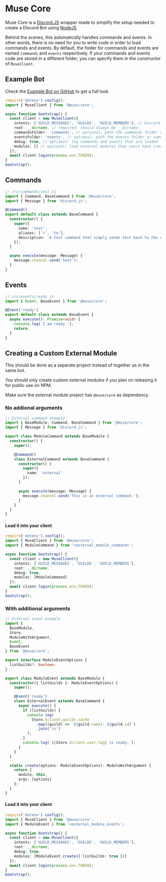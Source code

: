 # Muse Core

Muse Core is a [Discord.JS](https://discord.js.org/) wrapper made to simplify the setup needed to create a Discord Bot using [NodeJS](https://nodejs.org/)

Behind the scenes, this automatically handles commands and events. In other words, there is no need for you to write code in order to load commands and events. By default, the folder for commands and events are named `commands` and `events` respectively. If your commands and events code are stored in a different folder, you can specify them in the constructor of `MuseClient`.

## Example Bot

Check the [Example Bot on GitHub](https://github.com/Spimy/muse/tree/main/packages/external) to get a full look.

```ts
require('dotenv').config();
import { MuseClient } from '@muse/core';

async function bootstrap() {
  const client = new MuseClient({
    intents: ['GUILD_MESSAGES', 'GUILDS', 'GUILD_MEMBERS'], // Discord.JS requires intents for certain endpoint access
    root: __dirname, // required: should always be __dirname
    commandsFolder: 'commands', // optional: path the commands folder or name of the folder if located in src root
    eventsFolder: 'events', // optional: path the events folder or name of the folder if located in src root
    debug: true, // optional: log commands and events that are loaded
    modules: [] // optional: load external modules that users have created and published
  });
  await client.login(process.env.TOKEN);
}
bootstrap();
```

## Commands

```ts
// src/commands/test.ts
import { Command, BaseCommand } from '@muse/core';
import { Message } from 'discord.js';

@Command()
export default class extends BaseCommand {
  constructor() {
    super({
      name: 'test',
      aliases: ['t', 'te'],
      description: 'A test command that simply sends test back to the user.'
    });
  }

  async execute(message: Message) {
    message.channel.send('test');
  }
}
```

## Events

```ts
// src/events/ready.ts
import { Event, BaseEvent } from '@muse/core';

@Event('ready')
export default class extends BaseEvent {
  async execute(): Promise<void> {
    console.log('I am ready.');
    return;
  }
}
```

## Creating a Custom External Module

This should be done as a separate project instead of together as in the same bot.

You should only create custom external modules if you plan on releasing it for public use on NPM.

Make sure the external module project has `@muse/core` as dependency.

### No addional arguments

```ts
// External command example
import { BaseModule, Command, BaseCommand } from '@muse/core';
import { Message } from 'discord.js';

export class ModuleCommand extends BaseModule {
  constructor() {
    super();

    @Command()
    class ExternalCommand extends BaseCommand {
      constructor() {
        super({
          name: 'external'
        });
      }

      async execute(message: Message) {
        message.channel.send('This is an external command.');
      }
    }
  }
}
```

#### Load it into your client

```ts
require('dotenv').config();
import { MuseClient } from '@muse/core';
import { ModuleCommand } from '<external_module_command>';

async function bootstrap() {
  const client = new MuseClient({
    intents: ['GUILD_MESSAGES', 'GUILDS', 'GUILD_MEMBERS'],
    root: __dirname,
    debug: true,
    modules: [ModuleCommand]
  });
  await client.login(process.env.TOKEN);
}
bootstrap();
```

### With additional arguments

```ts
// External event example
import {
  BaseModule,
  Store,
  ModuleWithArgument,
  Event,
  BaseEvent
} from '@muse/core';

export interface ModuleEventOptions {
  listGuilds?: boolean;
}

export class ModuleEvent extends BaseModule {
  constructor({ listGuilds }: ModuleEventOptions) {
    super();

    @Event('ready')
    class ExternalEvent extends BaseCommand {
      async execute() {
        if (listGuilds) {
          console.log(
            Store.$client.guilds.cache
              .map((guild) => `${guild.name}: ${guild.id}`)
              .join('\n')
          );
        }
        console.log(`${Store.$client.user.tag} is ready.`);
      }
    }
  }

  static create(options: ModuleEventOptions): ModuleWithArgument {
    return {
      module: this,
      args: [options]
    };
  }
}
```

#### Load it into your client

```ts
require('dotenv').config();
import { MuseClient } from '@muse/core';
import { ModuleEvent } from '<external_module_event>';

async function bootstrap() {
  const client = new MuseClient({
    intents: ['GUILD_MESSAGES', 'GUILDS', 'GUILD_MEMBERS'],
    root: __dirname,
    debug: true,
    modules: [ModuleEvent.create({ listGuilds: true })]
  });
  await client.login(process.env.TOKEN);
}
bootstrap();
```
